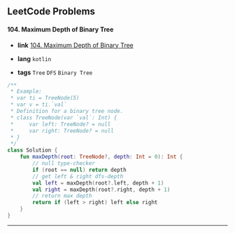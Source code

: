 ## LeetCode Problems



#### 104. Maximum Depth of Binary Tree

- **link**  [104. Maximum Depth of Binary Tree](https://leetcode.com/problems/maximum-depth-of-binary-tree/)

- **lang**  `kotlin` 
- **tags**  `Tree` `DFS` `Binary Tree`

```kotlin
/**
 * Example:
 * var ti = TreeNode(5)
 * var v = ti.`val`
 * Definition for a binary tree node.
 * class TreeNode(var `val`: Int) {
 *     var left: TreeNode? = null
 *     var right: TreeNode? = null
 * }
 */
class Solution {
    fun maxDepth(root: TreeNode?, depth: Int = 0): Int {
      	// null type-checker
        if (root == null) return depth
      	// get left & right dfs-depth
        val left = maxDepth(root?.left, depth + 1)
        val right = maxDepth(root?.right, depth + 1)
      	// return max depth
        return if (left > right) left else right
    }
}
```

---

